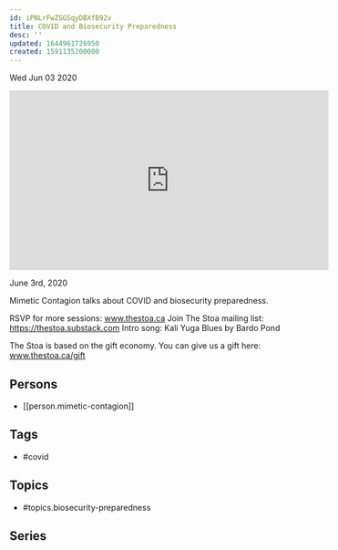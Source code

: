 ```yaml
---
id: iPNLrFwZSGSqyDBXfB92v
title: COVID and Biosecurity Preparedness
desc: ''
updated: 1644961726950
created: 1591135200000
---
```





Wed Jun 03 2020

<iframe width="560" height="315" src="https://www.youtube.com/embed/LzcaBVq7hZU" title="COVID and Biosecurity Preparedness w/ Mimetic Contagion" frameborder="0" allow="accelerometer; autoplay; clipboard-write; encrypted-media; gyroscope; picture-in-picture" allowfullscreen ></iframe>

June 3rd, 2020

Mimetic Contagion talks about COVID and biosecurity preparedness.

RSVP for more sessions: www.thestoa.ca
Join The Stoa mailing list: https://thestoa.substack.com
Intro song: Kali Yuga Blues by Bardo Pond

The Stoa is based on the gift economy. You can give us a gift here: www.thestoa.ca/gift

## Persons

- [[person.mimetic-contagion]]

## Tags

- #covid

## Topics

- #topics.biosecurity-preparedness

## Series




